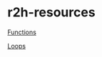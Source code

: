 # r2h-resources

[Functions](https://github.com/bethanyj28/r2h-resources/tree/main/functions)

[Loops](https://github.com/bethanyj28/r2h-resources/tree/main/loops)
